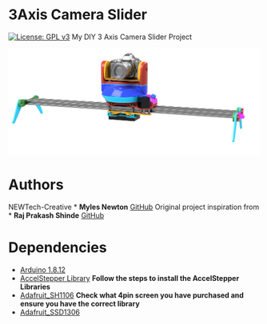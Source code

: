 # 3Axis Camera Slider
[![License: GPL v3](https://img.shields.io/badge/License-GPLv3-blue.svg)](https://www.gnu.org/licenses/gpl-3.0)
My DIY 3 Axis Camera Slider Project

<p align="center"><img src="/3axisslider.png"/></p>

# Authors
NEWTech-Creative * **Myles Newton** [GitHub](https://github.com/NEWTech-Creative)
Original project inspiration from * **Raj Prakash Shinde** [GitHub](https://github.com/RajPShinde)

# Dependencies
* [Arduino 1.8.12](https://www.arduino.cc/en/Main/Software)
* [AccelStepper Library](https://www.airspayce.com/mikem/arduino/AccelStepper/index.html) **Follow the steps to install the AccelStepper Libraries**
* [Adafruit_SH1106](https://github.com/wonho-maker/Adafruit_SH1106) **Check what 4pin screen you have purchased and ensure you have the correct library**
* [Adafruit_SSD1306](https://github.com/adafruit/Adafruit_SSD1306)
